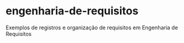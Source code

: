 # engenharia-de-requisitos
Exemplos de registros e organização de requisitos em Engenharia de Requisitos
